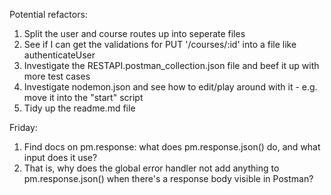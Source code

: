 Potential refactors:
1) Split the user and course routes up into seperate files
2) See if I can get the validations for PUT '/courses/:id' into a file like authenticateUser
3) Investigate the RESTAPI.postman_collection.json file and beef it up with more test cases
4) Investigate nodemon.json and see how to edit/play around with it - e.g. move it into the "start" script
5) Tidy up the readme.md file

Friday:
1) Find docs on pm.response: what does pm.response.json() do, and what input does it use?
2) That is, why does the global error handler not add anything to pm.response.json() when there's a response body visible in Postman?